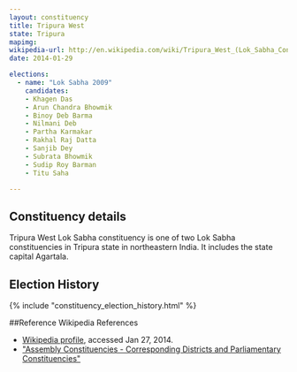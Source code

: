 ```yaml
---
layout: constituency
title: Tripura West
state: Tripura
mapimg: 
wikipedia-url: http://en.wikipedia.com/wiki/Tripura_West_(Lok_Sabha_Constituency)
date: 2014-01-29

elections: 
  - name: "Lok Sabha 2009"
    candidates: 
    - Khagen Das 
    - Arun Chandra Bhowmik 
    - Binoy Deb Barma 
    - Nilmani Deb 
    - Partha Karmakar 
    - Rakhal Raj Datta 
    - Sanjib Dey 
    - Subrata Bhowmik 
    - Sudip Roy Barman 
    - Titu Saha 

---
```

## Constituency details
Tripura West Lok Sabha constituency is one of two Lok Sabha constituencies in Tripura state in northeastern India. It includes the state capital Agartala.




## Election History
{% include "constituency_election_history.html" %}

##Reference
Wikipedia References
- [Wikipedia profile]({{page.profile.wikipedia}}), accessed Jan 27, 2014.
- ["Assembly Constituencies - Corresponding Districts and Parliamentary Constituencies"][wiki1]

[wiki1]: http://archive.eci.gov.in/Febse2003/background/S23/rptListofAC_Dist_PC.pdf
